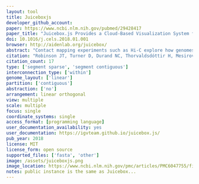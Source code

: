 ```yaml
---
layout: tool 
title: Juiceboxjs
developer_github_account: 
paper: https://www.ncbi.nlm.nih.gov/pubmed/29428417
paper_title: "Juicebox.js Provides a Cloud-Based Visualization System for Hi-C Data."
doi: 10.1016/j.cels.2018.01.001
browser: http://aidenlab.org/juicebox/
abstract: "Contact mapping experiments such as Hi-C explore how genomes fold in 3D. Here, we introduce Juicebox.js, a cloud-based web application for exploring the resulting datasets. Like the original Juicebox application, Juicebox.js allows users to zoom in and out of such datasets using an interface similar to Google Earth. Juicebox.js also has many features designed to facilitate data reproducibility and sharing. Furthermore, Juicebox.js encodes the exact state of the browser in a shareable URL. Creating a public browser for a new Hi-C dataset does not require coding and can be accomplished in under a minute. The web app also makes it possible to create interactive figures online that can complement or replace ordinary journal figures. When combined with Juicer, this makes the entire process of data analysis transparent, insofar as every step from raw reads to published figure is publicly available as open source code."
citation: "Robinson JT, Turner D, Durand NC, Thorvaldsdóttir H, Mesirov JP, Aiden EL. Juicebox.js Provides a Cloud-Based Visualization System for Hi-C Data. Cell Syst. Elsevier; 2018;6: 256–258.e1."
citation_count: 17
type: ['segment sparse', 'segment contiguous']
interconnection_type: ['within']
genome_layout: ['linear']
partition: ['contiguous']
abstraction: ['no']
arrangement: linear orthogonal
view: multiple
scale: multiple
focus: single
coordinate_systems: single
access_format: [programming language]
user_documentation_availability: yes
user_documentation: https://igvteam.github.io/juicebox.js/
pub_year: 2018
license: MIT
license_form: open source
supported_files: ['fasta', 'other']
image: /assets/juiceboxjs.png
image_location: https://www.ncbi.nlm.nih.gov/pmc/articles/PMC6047755/figure/F1/
notes: public instance is the same as Juicebox... 
---
```

